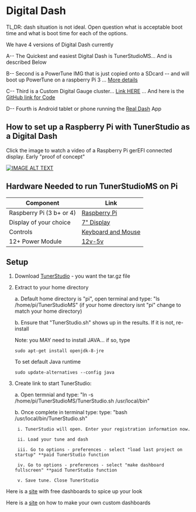 # Digital Dash

TL,DR: dash situation is not ideal. Open question what is acceptable boot time and what is boot time for each of the options.

We have 4 versions of Digital Dash currently

A-- The Quickest and easiest Digital Dash is TunerStudioMS... And  is described Below

B-- Second  is a PowerTune IMG that is just copied onto a SDcard -- and will boot up PowerTune on a raspberry Pi 3 ... [More details](https://gerefi.com/forum/viewtopic.php?p=41535)

C-- Third is a Custom Digital Gauge cluster... [Link HERE](https://customgt6.com/2021/03/28/custom-digital-gauge-cluster/) ... And here is the [GitHub link for Code](https://github.com/joshellissh/pi-dgc)

D-- Fourth is Android tablet or phone running the [Real Dash](http://realdash.net/index.php) App

## How to set up a Raspberry Pi with TunerStudio as a Digital Dash

Click the image to watch a video of a Raspberry Pi gerEFI connected display. Early "proof of concept"

[![IMAGE ALT TEXT](https://user-images.githubusercontent.com/5051341/125208727-ee206800-e259-11eb-9600-6cf742fba5a6.jpg)](https://www.youtube.com/watch?v=a0mdhANrIhw "PiDash gerEFI")

## Hardware Needed to run TunerStudioMS on Pi

Component|Link
-------|----------
Raspberry Pi (3 b+ or 4)|[Raspberry Pi](https://www.sparkfun.com/products/15446?src=raspberrypi)
Display of your choice|[7" Display](https://www.amazon.com/Eviciv-Portable-Monitor-Display-1024X600/dp/B07L6WT77H/ref=sr_1_5?crid=1X69430RFAY22&dchild=1&keywords=raspberry+pi+display&qid=1626032478&s=electronics&sprefix=raspberry+pi+dis%2Celectronics%2C200&sr=1-5)
Controls|[Keyboard and Mouse](https://www.amazon.com/Logitech-Wireless-Keyboard-Control-Touchpad/dp/B014EUQOGK/ref=sxin_12?asc_contentid=amzn1.osa.1213c232-4911-4c93-a5a9-080c7940f1b5.ATVPDKIKX0DER.en_US&asc_contenttype=article&ascsubtag=amzn1.osa.1213c232-4911-4c93-a5a9-080c7940f1b5.ATVPDKIKX0DER.en_US&creativeASIN=B014EUQOGK&cv_ct_cx=raspberry+pi+keyboard&cv_ct_id=amzn1.osa.1213c232-4911-4c93-a5a9-080c7940f1b5.ATVPDKIKX0DER.en_US&cv_ct_pg=search&cv_ct_we=asin&cv_ct_wn=osp-single-source-earns-comm&dchild=1&keywords=raspberry+pi+keyboard&linkCode=oas&pd_rd_i=B014EUQOGK&pd_rd_r=049c7620-3794-42f7-9f0a-6c7b318fad45&pd_rd_w=sSrfX&pd_rd_wg=V1Net&pf_rd_p=f8108e8c-9dee-4dc9-af6c-073db3c1eea1&pf_rd_r=GXV8H8RAJ5G714NZ79M9&qid=1626032549&s=electronics&sr=1-1-a3cc9a7a-2f07-46dc-8259-ac02200376a0&tag=gadgetreview-tca-20)
12+ Power Module|[12v-5v](https://www.amazon.com/Type-C-Step-Down-Converter-Output-Waterproof/dp/B086KTGRH1/ref=sr_1_1?crid=1HPUPPNJUMBA9&dchild=1&keywords=raspberry+pi+12v+power+supply&qid=1626032600&s=electronics&sprefix=raspberry+pi+12v+p%2Celectronics%2C191&sr=1-1)

## Setup

1. Download [TunerStudio](http://tunerstudio.com/index.php/downloads) - you want the tar.gz file

2. Extract to your home directory

   a. Default home directory is "pi", open terminal and type: "ls /home/pi/TunerStudioMS" (if your home directory isnt "pi" change to match your home directory)

   b. Ensure that "TunerStudio.sh" shows up in the results. If it is not, re-install

      Note: you MAY need to install JAVA... if so, type

      `sudo apt-get install openjdk-8-jre`

      To set default Java runtime

      `sudo update-alternatives --config java`

3. Create link to start TunerStudio:

     a. Open termnial and type: "ln -s /home/pi/TunerStudioMS/TunerStudio.sh /usr/local/bin"

     b. Once complete in terminal type: type: "bash /usr/local/bin/TunerStudio.sh"

        i. TunerStudio will open. Enter your registration information now. 

        ii. Load your tune and dash

        iii. Go to options - preferences - select "load last project on startup" **paid TunerStudio function

        iv. Go to options - preferences - select "make dashboard fullscreen" **paid TunerStudio function

        v. Save tune. Close TunerStudio

Here is a [site](https://tunerstudiodashboards.com) with free dashboards to spice up your look

Here is a [site](http://www.tunerstudio.com/index.php/manuals/53-using-tunerstudio-dashboard-designer) on how to make your own custom dashboards
